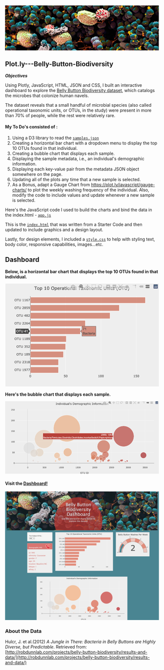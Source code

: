 ![Header](Images/microbes-sem%20copy.jpg)
## Plot.ly---Belly-Button-Biodiversity 

***Objectives***

Using Plotly, JavaScript, HTML, JSON and CSS, I built an interactive dashboard to explore the [Belly Button Biodiversity dataset](http://robdunnlab.com/projects/belly-button-biodiversity/), which catalogs the microbes that colonize human navels.

The dataset reveals that a small handful of microbial species (also called operational taxonomic units, or OTUs, in the study) were present in more than 70% of people, while the rest were relatively rare.

#### My To Do's consisted of :
1. Using a D3 library to read the [`samples.json`](https://github.com/Kpearson72/Plot.ly---Belly-Button-Biodiversity/blob/main/data/samples.json)  
2. Creating a horizontal bar chart with a dropdown menu to display the top 10 OTUs found in that individual.
3. Creating a bubble chart that displays each sample.
4. Displaying the sample metadata, i.e., an individual's demographic information.
5. Displaying each key-value pair from the metadata JSON object somewhere on the page.
6. Updating all of the plots any time that a new sample is selected.
7. As a Bonus, adapt a Gauge Chart from <https://plot.ly/javascript/gauge-charts/> to plot the weekly washing frequency of the individual. Also, modify the code to include values and update whenever a new sample is selected.

Here's the JavaScript code I used to build the charts and bind the data in the index.html - [`app.js`](https://github.com/Kpearson72/Plot.ly---Belly-Button-Biodiversity/blob/main/static/js/app.js)

This is the [`index.html`](https://github.com/Kpearson72/Plot.ly---Belly-Button-Biodiversity/blob/main/index.html) that was written from a Starter Code and then updated to include graphics and a design layout.

Lastly, for design elements, I included a [`style.css`](https://github.com/Kpearson72/Plot.ly---Belly-Button-Biodiversity/tree/main/static/css) to help with styling text, body color, responsive capabilities, images...etc.

## Dashboard

**Below, is a horizontal bar chart that displays the top 10 OTUs found in that individual.**

![Horizontal Bar Chart](Images/barChart.png) 

**Here's the bubble chart that displays each sample.**

![Bubble Chart](Images/bubbleChart.png)

#### Visit the [Dashboard!](https://kpearson72.github.io/Belly-Button-Biodiversity-Dashboard/) 


![screenshot of project](Images/dashboard.png)

### About the Data

Hulcr, J. et al.(2012) _A Jungle in There: Bacteria in Belly Buttons are Highly Diverse, but Predictable_. Retrieved from: [http://robdunnlab.com/projects/belly-button-biodiversity/results-and-data/](http://robdunnlab.com/projects/belly-button-biodiversity/results-and-data/)
